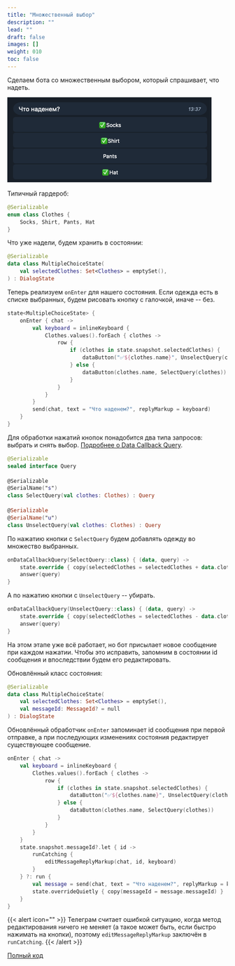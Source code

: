 ```yaml
---
title: "Множественный выбор"
description: ""
lead: ""
draft: false
images: []
weight: 010
toc: false
---
```


Сделаем бота со множественным выбором,
который спрашивает, что надеть.

![](multiple-choice.png)

Типичный гардероб:
```kotlin
@Serializable
enum class Clothes {
    Socks, Shirt, Pants, Hat
}
```

Что уже надели, будем хранить в состоянии:
```kotlin
@Serializable
data class MultipleChoiceState(
    val selectedClothes: Set<Clothes> = emptySet(),
) : DialogState
```

Теперь реализуем `onEnter` для нашего состояния.
Если одежда есть в списке выбранных, будем рисовать кнопку с галочкой,
иначе -- без.
```kotlin
state<MultipleChoiceState> {
    onEnter { chat ->
        val keyboard = inlineKeyboard {
            Clothes.values().forEach { clothes ->
                row {
                    if (clothes in state.snapshot.selectedClothes) {
                        dataButton("✅${clothes.name}", UnselectQuery(clothes))
                    } else {
                        dataButton(clothes.name, SelectQuery(clothes))
                    }
                }
            }
        }
        send(chat, text = "Что наденем?", replyMarkup = keyboard)
    }
}
```

Для обработки нажатий кнопок понадобится два типа запросов: выбрать и снять выбор.
[Подробнее о Data Callback Query](/docs/core/typesafe-data-callback-queries/).
```kotlin
@Serializable
sealed interface Query

@Serializable
@SerialName("s")
class SelectQuery(val clothes: Clothes) : Query

@Serializable
@SerialName("u")
class UnselectQuery(val clothes: Clothes) : Query
```

По нажатию кнопки с `SelectQuery` будем добавлять
одежду во множество выбранных.
```kotlin
onDataCallbackQuery(SelectQuery::class) { (data, query) ->
    state.override { copy(selectedClothes = selectedClothes + data.clothes) }
    answer(query)
}
```

А по нажатию кнопки с `UnselectQuery` -- убирать.
```kotlin
onDataCallbackQuery(UnselectQuery::class) { (data, query) ->
    state.override { copy(selectedClothes = selectedClothes - data.clothes) }
    answer(query)
}
```

На этом этапе уже всё работает, но бот присылает
новое сообщение при каждом нажатии. Чтобы это исправить,
запомним в состоянии id сообщения и впоследствии будем
его редактировать.

Обновлённый класс состояния:
```kotlin
@Serializable
data class MultipleChoiceState(
    val selectedClothes: Set<Clothes> = emptySet(),
    val messageId: MessageId? = null
) : DialogState
```

Обновлённый обработчик `onEnter` запоминает id сообщения
при первой отправке, а при последующих изменениях
состояния редактирует существующее сообщение.
```kotlin
onEnter { chat ->
    val keyboard = inlineKeyboard {
        Clothes.values().forEach { clothes ->
            row {
                if (clothes in state.snapshot.selectedClothes) {
                    dataButton("✅${clothes.name}", UnselectQuery(clothes))
                } else {
                    dataButton(clothes.name, SelectQuery(clothes))
                }
            }
        }
    }
    state.snapshot.messageId?.let { id ->
        runCatching {
            editMessageReplyMarkup(chat, id, keyboard)
        }
    } ?: run {
        val message = send(chat, text = "Что наденем?", replyMarkup = keyboard)
        state.overrideQuietly { copy(messageId = message.messageId) }
    }
}
```

{{< alert icon="" >}}
Телеграм считает ошибкой ситуацию, когда метод
редактирования ничего не меняет (а такое может быть, если
быстро нажимать на кнопки), поэтому
`editMessageReplyMarkup` заключён в `runCatching`.
{{< /alert >}}

[Полный код](https://github.com/ithersta/tgbotapi-fsm/tree/main/sample/src/main/kotlin/com/ithersta/tgbotapi/sample/multiplechoice)
